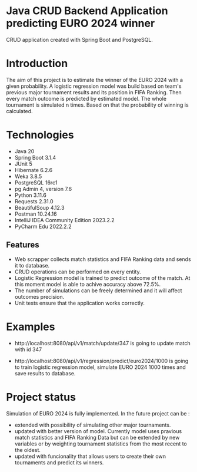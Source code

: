 # Java CRUD Backend Application predicting EURO 2024 winner
CRUD application created with Spring Boot and PostgreSQL.

# Introduction
The aim of this project is to estimate the winner of the EURO 2024 with a given probability. A logistic regression model was build based on team's previous major tournament results and its position in FIFA Ranking. Then every match outcome is predicted by estimated model. The whole tournament is simulated n times. Based on that the probability of winning is calculated.

# Technologies
- Java 20
- Spring Boot 3.1.4
- JUnit 5
- Hibernate 6.2.6
- Weka 3.8.5
- PostgreSQL 16rc1
- pg Admin 4, version 7.6
- Python 3.11.6
- Requests 2.31.0
- BeautifulSoup 4.12.3
- Postman 10.24.16
- IntelliJ IDEA Community Edition 2023.2.2
- PyCharm Edu 2022.2.2

## Features
- Web scrapper collects match statistics and FIFA Ranking data and sends it to database.
- CRUD operations can be performed on every entity.
- Logistic Regression model is trained to predict outcome of the match. At this moment model is able to achive accuracy above 72.5%.
- The number of simulations can be freely determined and it will affect outcomes precision.
- Unit tests ensure that the application works correctly.

# Examples
- http://localhost:8080/api/v1/match/update/347 is going to update match with id 347

- http://localhost:8080/api/v1/regression/predict/euro2024/1000 is going to train logistic regression model, simulate EURO 2024 1000 times and save results to database.

# Project status
Simulation of EURO 2024 is fully implemented. In the future project can be :

- extended with possibility of simulating other major tournaments.
- updated with better version of model. Currently model uses pravious match statistics and FIFA Ranking Data but can be extended by new variables or by weighting tournament statistics from the most recent to the oldest.
- updated with funcionality that allows users to create their own tournaments and predict its winners.
